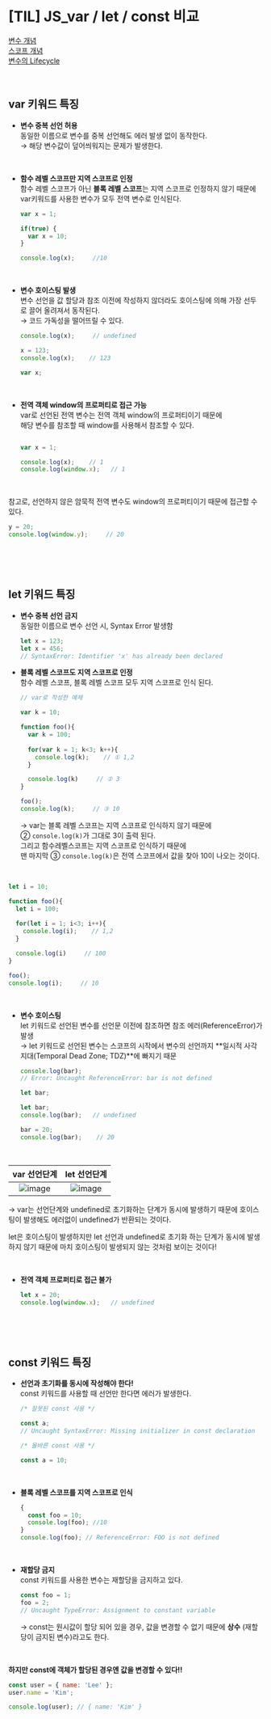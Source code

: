 # [TIL] JS_var / let / const 비교

[변수 개념](https://github.com/cookie0215/TIL/blob/main/javascript/1_variable.md)    
[스코프 개념](https://github.com/cookie0215/TIL/blob/main/javascript/15_scope.md)    
[변수의 Lifecycle](https://github.com/cookie0215/TIL/blob/main/javascript/16_lifecycle.md)

<br />

## var 키워드 특징
- **변수 중복 선언 허용**   
  동일한 이름으로 변수를 중복 선언해도 에러 발생 없이 동작한다.    
  → 해당 변수값이 덮어씌워지는 문제가 발생한다.

<br />

- **함수 레벨 스코프만 지역 스코프로 인정**    
  함수 레벨 스코프가 아닌 **블록 레벨 스코프**는 지역 스코프로 인정하지 않기 때문에    
  var키워드를 사용한 변수가 모두 전역 변수로 인식된다.

  ```javascript
  var x = 1;

  if(true) {
    var x = 10;
  }

  console.log(x);     //10
  ```

<br />

- **변수 호이스팅 발생**    
  변수 선언을 값 할당과 참조 이전에 작성하지 않더라도 호이스팅에 의해 가장 선두로 끌어 올려져서 동작된다.    
  → 코드 가독성을 떨어뜨릴 수 있다.

  ```javascript
  console.log(x);     // undefined

  x = 123;
  console.log(x);    // 123
  
  var x;
  ```

<br />

- **전역 객체 window의 프로퍼티로 접근 가능**   
  var로 선언된 전역 변수는 전역 객체 window의 프로퍼티이기 때문에    
  해당 변수를 참조할 때 window를 사용해서 참조할 수 있다.

  ```javascript

  var x = 1;

  console.log(x);    // 1
  console.log(window.x);   // 1
  ```

<br />

참고로, 선언하지 않은 암묵적 전역 변수도 window의 프로퍼티이기 때문에 접근할 수 있다.

```javascript
y = 20;
console.log(window.y);     // 20
```

<br />
<br />
<br />

## let 키워드 특징
- **변수 중복 선언 금지**   
  동일한 이름으로 변수 선언 시, Syntax Error 발생함

  ```javascript
  let x = 123;
  let x = 456;
  // SyntaxError: Identifier 'x' has already been declared
  ```

- **블록 레벨 스코프도 지역 스코프로 인정**   
  함수 레벨 스코프, 블록 레벨 스코프 모두 지역 스코프로 인식 된다.    

  ```javascript
  // var로 작성한 예제

  var k = 10;

  function foo(){
    var k = 100;
    
    for(var k = 1; k<3; k++){
      console.log(k);    // ① 1,2
    }

    console.log(k)     // ② 3
  }

  foo();
  console.log(k);     // ③ 10
  ```
  → var는 블록 레벨 스코프는 지역 스코프로 인식하지 않기 때문에   
  ② `console.log(k)`가 그대로 3이 출력 된다.    
  그리고 함수레벨스코프는 지역 스코프로 인식하기 때문에     
  맨 마지막 ③ `console.log(k)`은 전역 스코프에서 값을 찾아 10이 나오는 것이다.

<br />

  ```javascript
  let i = 10;

  function foo(){
    let i = 100;
    
    for(let i = 1; i<3; i++){
      console.log(i);    // 1,2
    }

    console.log(i)     // 100
  }

  foo();
  console.log(i);     // 10
  ```

<br />

- **변수 호이스팅**   
  let 키워드로 선언된 변수를 선언문 이전에 참조하면 참조 에러(ReferenceError)가 발생    
  →  let 키워드로 선언된 변수는 스코프의 시작에서 변수의 선언까지 **일시적 사각지대(Temporal Dead Zone; TDZ)**에 빠지기 때문    

  ```javascript
  console.log(bar); 
  // Error: Uncaught ReferenceError: bar is not defined
  
  let bar;
  ```

  ```javascript
  let bar;
  console.log(bar);   // undefined

  bar = 20;
  console.log(bar);    // 20
  ```

<br />

|var 선언단계|let 선언단계|
|:--------------:|:-------------:|
|![image](https://user-images.githubusercontent.com/81572770/150618786-c31a86df-a7f2-4cd9-b5f7-5d2e828c2d66.png)|![image](https://user-images.githubusercontent.com/81572770/150618732-a034b232-669a-45ae-8aba-011d2caad0ea.png)|

→ var는 선언단계와 undefined로 초기화하는 단계가 동시에 발생하기 때문에 호이스팅이 발생해도 에러없이 undefined가 반환되는 것이다.

let은 호이스팅이 발생하지만 let 선언과 undefined로 초기화 하는 단계가 동시에 발생하지 않기 때문에 마치 호이스팅이 발생되지 않는 것처럼 보이는 것이다!

<br />

- **전역 객체 프로퍼티로 접근 불가**
  
  ```javascript
  let x = 20;
  console.log(window.x);   // undefined
  ```

<br />
<br />
<br />

## const 키워드 특징

- **선언과 초기화를 동시에 작성해야 한다!**   
  const 키워드를 사용할 때 선언만 한다면 에러가 발생한다.

  ```javascript
  /* 잘못된 const 사용 */

  const a;     
  // Uncaught SyntaxError: Missing initializer in const declaration
  ```

  ```javascript
  /* 올바른 const 사용 */

  const a = 10;
  ```

<br />

- **블록 레벨 스코프를 지역 스코프로 인식**

  ```javascript
  {
    const foo = 10;
    console.log(foo); //10
  }
  console.log(foo); // ReferenceError: FOO is not defined
  ```
<br />

- **재할당 금지**   
  const 키워드를 사용한 변수는 재할당을 금지하고 있다.    

  ```javascript
  const foo = 1;
  foo = 2;
  // Uncaught TypeError: Assignment to constant variable
  ```

  → const는 원시값이 할당 되어 있을 경우, 값을 변경할 수 없기 때문에 **상수** (재할당이 금지된 변수)라고도 한다.

<br />

**하지만 const에 객체가 할당된 경우엔 값을 변경할 수 있다!!**

```javascript
const user = { name: 'Lee' };
user.name = 'Kim';

console.log(user); // { name: 'Kim' }
```

<br />
<br />
